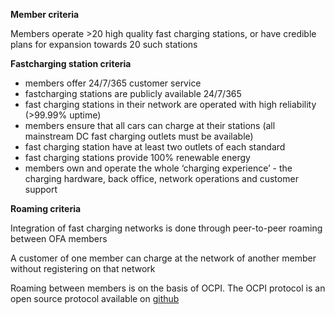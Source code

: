 **Member criteria**

  Members operate >20 high quality fast charging stations, or have credible plans for expansion towards 20 such stations
  
**Fastcharging station criteria**

  * members offer 24/7/365 customer service
  * fastcharging stations are publicly available 24/7/365
  * fast charging stations in their network are operated with high reliability (>99.99% uptime)
  * members ensure that all cars can charge at their stations (all mainstream DC fast charging outlets must be available)
  * fast charging station have at least two outlets of each standard
  * fast charging stations provide 100% renewable energy
  * members own and operate the whole ‘charging experience’ - the charging hardware, back office, network operations and customer support

**Roaming criteria**

Integration of fast charging networks is done through peer-to-peer roaming between OFA members

A customer of one member can charge at the network of another member without registering on that network

Roaming between members is on the basis of OCPI. The OCPI protocol is an open source protocol available on [github](github.com/ocpi)
